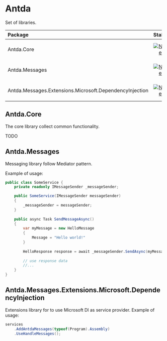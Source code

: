 # Antda

Set of libraries. 

| Package | Stable | Pre-release |
|:--|:--:|:--:|
| Antda.Core |[![Nuget](https://img.shields.io/nuget/v/Antda.Core.svg)](https://www.nuget.org/packages/Antda.Core)|[![Nuget (with prereleases)](https://img.shields.io/nuget/vpre/Antda.Core)](https://www.nuget.org/packages/Antda.Core)|
| Antda.Messages |[![Nuget](https://img.shields.io/nuget/v/Antda.Messages.svg)](https://www.nuget.org/packages/Antda.Messages)|[![Nuget (with prereleases)](https://img.shields.io/nuget/vpre/Antda.Messages)](https://www.nuget.org/packages/Antda.Messages)|
| Antda.Messages.Extensions.Microsoft.DependencyInjection |[![Nuget](https://img.shields.io/nuget/v/Antda.Messages.Extensions.Microsoft.DependencyInjection.svg)](https://www.nuget.org/packages/Antda.Messages.Extensions.Microsoft.DependencyInjection)|[![Nuget (with prereleases)](https://img.shields.io/nuget/vpre/Antda.Messages.Extensions.Microsoft.DependencyInjection)](https://www.nuget.org/packages/Antda.Messages.Extensions.Microsoft.DependencyInjection)|


## Antda.Core

The core library collect common functionality.

TODO

## Antda.Messages
Messaging library follow Mediator pattern. 

Example of usage: 

```csharp 
public class SomeService {
    private readonly IMessageSender _messageSender;

    public SomeService(IMessageSender messageSender)
    {
        _messageSender = messageSender;
    }
    
    public async Task SendMessageAsync()
    {
        var myMessage = new HelloMessage
        {
            Message = "Hello world!"
        }
        
        HelloResponse response = await _messageSender.SendAsync(myMessage);
        
        // use response data
        //...
    }
}
```

## Antda.Messages.Extensions.Microsoft.DependencyInjection
Extensions library for to use Microsoft DI as service provider.
Example of usage: 

```csharp 
services
    .AddAntdaMessages(typeof(Program).Assembly)
    .UseHandleMessages();
```
